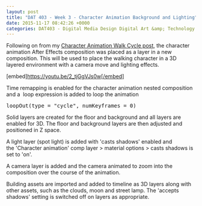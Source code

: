 ```yaml
---
layout: post
title: "DAT 403 - Week 3 - Character Animation Background and Lighting"
date: 2015-11-17 08:42:26 +0000
categories: DAT403 - Digital Media Design Digital Art &amp; Technology
---
```


Following on from my <a href="https://www.circleseven.co.uk/dat-403-task-week-3-character-animation-walk-cycle/">Character Animation Walk Cycle post</a>, the character animation After Effects composition was placed as a layer in a new composition. This will be used to place the walking character in a 3D layered environment with a camera move and lighting effects.

[embed]https://youtu.be/2_tjGgVJs0w[/embed]

Time remapping is enabled for the character animation nested composition and a  loop expression is added to loop the animation
<pre class="EnlighterJSRAW" data-enlighter-language="generic">loopOut(type = "cycle", numKeyframes = 0)</pre>
Solid layers are created for the floor and background and all layers are enabled for 3D. The floor and background layers are then adjusted and positioned in Z space.

A light layer (spot light) is added with 'casts shadows' enabled and the 'Character animation' comp layer &gt; material options &gt; casts shadows is set to 'on'.

A camera layer is added and the camera animated to zoom into the composition over the course of the animation.

Building assets are imported and added to timeline as 3D layers along with other assets, such as the clouds, moon and street lamp. The 'accepts shadows' setting is switched off on layers as appropriate.